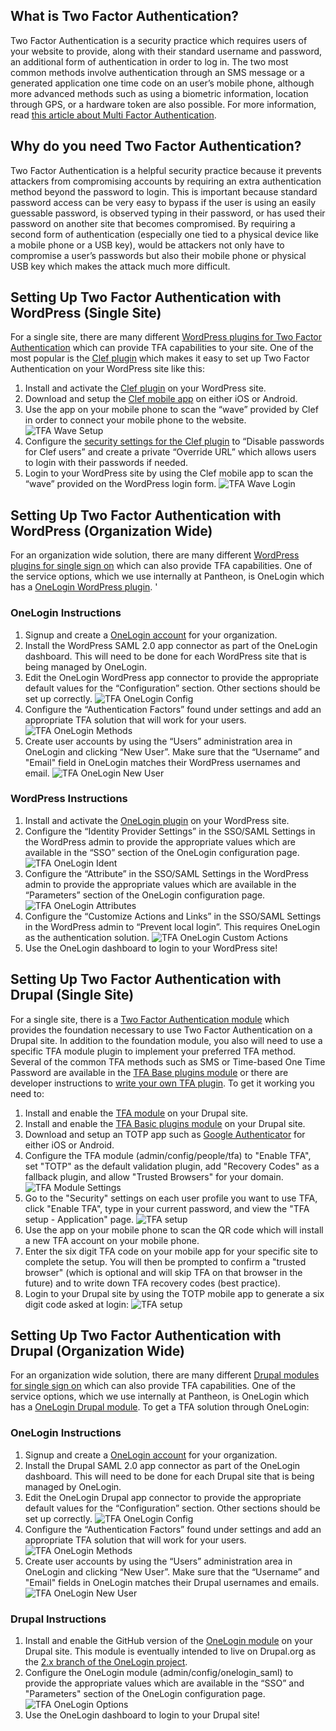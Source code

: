 ## What is Two Factor Authentication?

Two Factor Authentication is a security practice which requires users of your website to provide, along with their standard username and password, an additional form of authentication in order to log in. The two most common methods involve authentication through an SMS message or a generated application one time code on an user’s mobile phone, although more advanced methods such as using a biometric information, location through GPS, or a hardware token are also possible. For more information, read [this article about Multi Factor Authentication](http://drupalwatchdog.com/volume-2/issue-2/multi-factor-authentication).

## Why do you need Two Factor Authentication?

Two Factor Authentication is a helpful security practice because it prevents attackers from compromising accounts by requiring an extra authentication method beyond the password to login. This is important because standard password access can be very easy to bypass if the user is using an easily guessable password, is observed typing in their password, or has used their password on another site that becomes compromised. By requiring a second form of authentication (especially one tied to a physical device like a mobile phone or a USB key), would be attackers not only have to compromise a user’s passwords but also their mobile phone or physical USB key which makes the attack much more difficult. 

## Setting Up Two Factor Authentication with WordPress (Single Site)

For a single site, there are many different [WordPress plugins for Two Factor Authentication](https://wordpress.org/plugins/tags/two-factor-authentication) which can provide TFA capabilities to your site. One of the most popular is the [Clef plugin](https://wordpress.org/plugins/wpclef/) which makes it easy to set up Two Factor Authentication on your WordPress site like this:

1. Install and activate the [Clef plugin](https://wordpress.org/plugins/wpclef/) on your WordPress site.
2. Download and setup the [Clef mobile app](https://getclef.com/apps/) on either iOS or Android.
3. Use the app on your mobile phone to scan the “wave” provided by Clef in order to connect your mobile phone to the website.
![TFA Wave Setup](../assets/images/tfa-wave-setup.png)
4. Configure the [security settings for the Clef plugin](http://support.getclef.com/article/60-recommended-password-settings-for-clef-wordpress-plugin) to “Disable passwords for Clef users” and create a private “Override URL” which allows users to login with their passwords if needed. 
5. Login to your WordPress site by using the Clef mobile app to scan the “wave” provided on the WordPress login form.
![TFA Wave Login](../assets/images/tfa-wave-login.png)


## Setting Up Two Factor Authentication with WordPress (Organization Wide)

For an organization wide solution, there are many different [WordPress plugins for single sign on](https://wordpress.org/plugins/tags/single-sign-on) which can also provide TFA capabilities. One of the service options, which we use internally at Pantheon, is OneLogin which has a [OneLogin WordPress plugin](https://wordpress.org/plugins/onelogin-saml-sso/). '

### OneLogin Instructions

1. Signup and create a [OneLogin account](https://www.onelogin.com/) for your organization.
2. Install the WordPress SAML 2.0 app connector as part of the OneLogin dashboard. This will need to be done for each WordPress site that is being managed by OneLogin.
3. Edit the OneLogin WordPress app connector to provide the appropriate default values for the “Configuration” section. Other sections should be set up correctly. 
![TFA OneLogin Config](../assets/images/tfa-wp-onelogin-config.png)
4. Configure the “Authentication Factors” found under settings and add an appropriate TFA solution that will work for your users.
![TFA OneLogin Methods](../assets/images/tfa-onelogin-tfa-methods.png)
5. Create user accounts by using the “Users” administration area in OneLogin and clicking “New User”. Make sure that the “Username” and "Email" field in OneLogin matches their WordPress usernames and email.
![TFA OneLogin New User](../assets/images/tfa-onelogin-new-user.png)

### WordPress Instructions

1. Install and activate the [OneLogin plugin](https://wordpress.org/plugins/onelogin-saml-sso/) on your WordPress site.
2. Configure the “Identity Provider Settings” in the SSO/SAML Settings in the WordPress admin to provide the appropriate values which are available in the “SSO” section of the OneLogin configuration page.
![TFA OneLogin Ident](../assets/images/tfa-wp-onelogin-ident.png)
3. Configure the “Attribute” in the SSO/SAML Settings in the WordPress admin to provide the appropriate values which are available in the “Parameters” section of the OneLogin configuration page.
![TFA OneLogin Attributes](../assets/images/tfa-wp-onelogin-attribute.png)
4. Configure the “Customize Actions and Links” in the SSO/SAML Settings in the WordPress admin to “Prevent local login”. This requires OneLogin as the authentication solution.
![TFA OneLogin Custom Actions](../assets/images/tfa-onelogin-custom-actions.png)
5. Use the OneLogin dashboard to login to your WordPress site! 

## Setting Up Two Factor Authentication with Drupal (Single Site)

For a single site, there is a [Two Factor Authentication module](https://www.drupal.org/project/tfa) which provides the foundation necessary to use Two Factor Authentication on a Drupal site. In addition to the foundation module, you also will need to use a specific TFA module plugin to implement your preferred TFA method. Several of the common TFA methods such as SMS or Time-based One Time Password are available in the [TFA Base plugins module](https://www.drupal.org/project/tfa_basic) or there are developer instructions to [write your own TFA plugin](https://www.drupal.org/node/1663240#dev). To get it working you need to:

1. Install and enable the [TFA module](https://www.drupal.org/project/tfa) on your Drupal site.
2. Install and enable the [TFA Basic plugins module](https://www.drupal.org/project/tfa_basic) on your Drupal site.
3. Download and setup an TOTP app such as [Google Authenticator](https://support.google.com/accounts/answer/1066447?hl=en) for either iOS or Android.
3. Configure the TFA module (admin/config/people/tfa) to "Enable TFA", set "TOTP" as the default validation plugin, add "Recovery Codes" as a fallback plugin, and allow "Trusted Browsers" for your domain.
![TFA Module Settings](../assets/images/tfa-drupal-module-settings.png)
4. Go to the "Security" settings on each user profile you want to use TFA, click "Enable TFA", type in your current password, and view the "TFA setup - Application" page.
![TFA setup](../assets/images/tfa-drupal-otp-setup.png)
5. Use the app on your mobile phone to scan the QR code which will install a new TFA account on your mobile phone.
6. Enter the six digit TFA code on your mobile app for your specific site to complete the setup. You will then be prompted to confirm a "trusted browser" (which is optional and will skip TFA on that browser in the future) and to write down TFA recovery codes (best practice).
7. Login to your Drupal site by using the TOTP mobile app to generate a six digit code asked at login:
![TFA setup](../assets/images/tfa-drupal-login.png)


## Setting Up Two Factor Authentication with Drupal (Organization Wide)

For an organization wide solution, there are many different [Drupal modules for single sign on](https://groups.drupal.org/node/182004) which can also provide TFA capabilities. One of the service options, which we use internally at Pantheon, is OneLogin which has a [OneLogin Drupal module](https://www.drupal.org/project/onelogin). To get a TFA solution through OneLogin:

### OneLogin Instructions

1. Signup and create a [OneLogin account](https://www.onelogin.com/) for your organization.
2. Install the Drupal SAML 2.0 app connector as part of the OneLogin dashboard. This will need to be done for each Drupal site that is being managed by OneLogin.
3. Edit the OneLogin Drupal app connector to provide the appropriate default values for the “Configuration” section. Other sections should be set up correctly. 
![TFA OneLogin Config](../assets/images/tfa-drupal-onelogin-config.png)
4. Configure the “Authentication Factors” found under settings and add an appropriate TFA solution that will work for your users.
![TFA OneLogin Methods](../assets/images/tfa-onelogin-tfa-methods.png)
5. Create user accounts by using the “Users” administration area in OneLogin and clicking “New User”. Make sure that the “Username” and "Email" fields in OneLogin matches their Drupal usernames and emails.
![TFA OneLogin New User](../assets/images/tfa-onelogin-new-user.png)

### Drupal Instructions

1. Install and enable the GitHub version of the [OneLogin module](https://github.com/onelogin/drupal-saml) on your Drupal site. This module is eventually intended to live on Drupal.org as the [2.x branch of the OneLogin project](https://www.drupal.org/project/onelogin).
2. Configure the OneLogin module (admin/config/onelogin_saml) to provide the appropriate values which are available in the “SSO” and "Parameters" section of the OneLogin configuration page. 
![TFA OneLogin Options](../assets/images/tfa-drupal-onelogin-options.png)
3. Use the OneLogin dashboard to login to your Drupal site! 